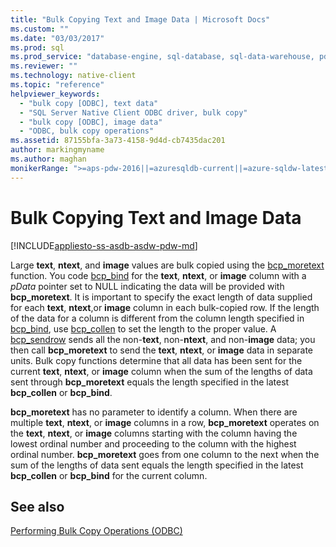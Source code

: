 ```yaml
---
title: "Bulk Copying Text and Image Data | Microsoft Docs"
ms.custom: ""
ms.date: "03/03/2017"
ms.prod: sql
ms.prod_service: "database-engine, sql-database, sql-data-warehouse, pdw"
ms.reviewer: ""
ms.technology: native-client
ms.topic: "reference"
helpviewer_keywords: 
  - "bulk copy [ODBC], text data"
  - "SQL Server Native Client ODBC driver, bulk copy"
  - "bulk copy [ODBC], image data"
  - "ODBC, bulk copy operations"
ms.assetid: 87155bfa-3a73-4158-9d4d-cb7435dac201
author: markingmyname
ms.author: maghan
monikerRange: ">=aps-pdw-2016||=azuresqldb-current||=azure-sqldw-latest||>=sql-server-2016||=sqlallproducts-allversions||>=sql-server-linux-2017||=azuresqldb-mi-current"
---
```

# Bulk Copying Text and Image Data
[!INCLUDE[appliesto-ss-asdb-asdw-pdw-md](../../includes/appliesto-ss-asdb-asdw-pdw-md.md)]

  Large **text**, **ntext**, and **image** values are bulk copied using the [bcp_moretext](../../relational-databases/native-client-odbc-extensions-bulk-copy-functions/bcp-moretext.md) function. You code [bcp_bind](../../relational-databases/native-client-odbc-extensions-bulk-copy-functions/bcp-bind.md) for the **text**, **ntext**, or **image** column with a *pData* pointer set to NULL indicating the data will be provided with **bcp_moretext**. It is important to specify the exact length of data supplied for each **text**, **ntext**,or **image** column in each bulk-copied row. If the length of the data for a column is different from the column length specified in [bcp_bind](../../relational-databases/native-client-odbc-extensions-bulk-copy-functions/bcp-bind.md), use [bcp_collen](../../relational-databases/native-client-odbc-extensions-bulk-copy-functions/bcp-collen.md) to set the length to the proper value. A [bcp_sendrow](../../relational-databases/native-client-odbc-extensions-bulk-copy-functions/bcp-sendrow.md) sends all the non-**text**, non-**ntext**, and non-**image** data; you then call **bcp_moretext** to send the **text**, **ntext**, or **image** data in separate units. Bulk copy functions determine that all data has been sent for the current **text**, **ntext**, or **image** column when the sum of the lengths of data sent through **bcp_moretext** equals the length specified in the latest **bcp_collen** or **bcp_bind**.  
  
 **bcp_moretext** has no parameter to identify a column. When there are multiple **text**, **ntext**, or **image** columns in a row, **bcp_moretext** operates on the **text**, **ntext**, or **image** columns starting with the column having the lowest ordinal number and proceeding to the column with the highest ordinal number. **bcp_moretext** goes from one column to the next when the sum of the lengths of data sent equals the length specified in the latest **bcp_collen** or **bcp_bind** for the current column.  
  
## See also  
 [Performing Bulk Copy Operations &#40;ODBC&#41;](../../relational-databases/native-client-odbc-bulk-copy-operations/performing-bulk-copy-operations-odbc.md)  
  
  
